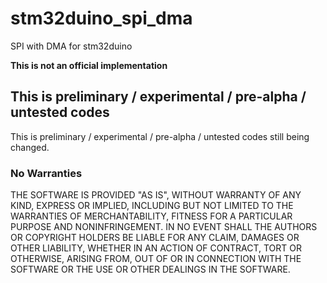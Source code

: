 # stm32duino_spi_dma
SPI with DMA for stm32duino

**This is not an official implementation**

## This is preliminary / experimental / pre-alpha / untested codes

This is preliminary / experimental / pre-alpha / untested codes still being changed.

### No Warranties

THE SOFTWARE IS PROVIDED "AS IS", WITHOUT WARRANTY OF ANY KIND, EXPRESS OR IMPLIED, INCLUDING BUT NOT LIMITED TO THE WARRANTIES OF MERCHANTABILITY, FITNESS FOR A PARTICULAR PURPOSE AND NONINFRINGEMENT. IN NO EVENT SHALL THE AUTHORS OR COPYRIGHT HOLDERS BE LIABLE FOR ANY CLAIM, DAMAGES OR OTHER LIABILITY, WHETHER IN AN ACTION OF CONTRACT, TORT OR OTHERWISE, ARISING FROM, OUT OF OR IN CONNECTION WITH THE SOFTWARE OR THE USE OR OTHER DEALINGS IN THE SOFTWARE.

